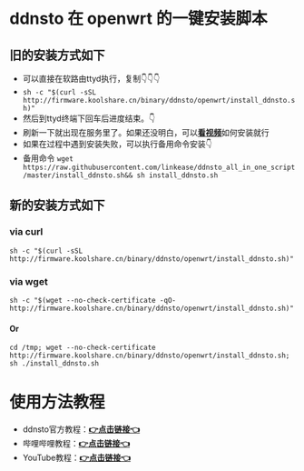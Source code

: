 # ddnsto 在 openwrt 的一键安装脚本

## 旧的安装方式如下

- 可以直接在软路由ttyd执行，复制👇👇👇
- ```sh -c "$(curl -sSL http://firmware.koolshare.cn/binary/ddnsto/openwrt/install_ddnsto.sh)"``` 
- 然后到ttyd终端下回车后进度结束。👇
- 刷新一下就出现在服务里了。如果还没明白，可以[**看视频**](https://www.bilibili.com/video/BV1mo4y197jK)如何安装就行
- 如果在过程中遇到安装失败，可以执行备用命令安装👇
- 备用命令 ```wget https://raw.githubusercontent.com/linkease/ddnsto_all_in_one_script/master/install_ddnsto.sh&& sh install_ddnsto.sh```

## 新的安装方式如下

### via curl
```
sh -c "$(curl -sSL http://firmware.koolshare.cn/binary/ddnsto/openwrt/install_ddnsto.sh)"
```
### via wget
```
sh -c "$(wget --no-check-certificate -qO- http://firmware.koolshare.cn/binary/ddnsto/openwrt/install_ddnsto.sh)"
```
#### Or
```
cd /tmp; wget --no-check-certificate http://firmware.koolshare.cn/binary/ddnsto/openwrt/install_ddnsto.sh; sh ./install_ddnsto.sh
```
# 使用方法教程
- ddnsto官方教程：[**👉点击链接👈**](https://www.ddnsto.com/zh/guide/quick.html#%E5%AE%89%E8%A3%85%E4%B8%89%E6%AD%A5%E8%B5%B0)
- 哔哩哔哩教程：[**👉点击链接👈**](https://www.bilibili.com/video/BV1E5411K7MB/)
- YouTube教程：[**👉点击链接👈**](https://www.youtube.com/watch?v=nwf__oD9Z_8)
